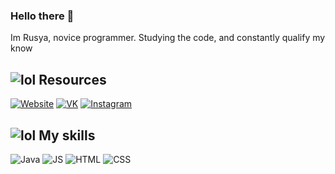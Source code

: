 ### Hello there 👋
Im Rusya, novice programmer. Studying the code, and constantly qualify my know



## ![lol](https://img.icons8.com/office/35/000000/info.png) Resources
  [![Website](https://img.icons8.com/ultraviolet/30/000000/planet.png)](https://rusyaaaa.github.io/)
  [![VK](https://img.icons8.com/ios/50/000000/vk-com.png)](https://vk.com/somanyclever)
  [![Instagram](https://img.icons8.com/nolan/64/instagram-new.png)](https://www.instagram.com/somanyclever/)



## ![lol](https://img.icons8.com/ios/50/000000/communication-skill.png) My skills
![Java](https://img.icons8.com/ios/50/000000/java-coffee-cup-logo--v1.png)
![JS](https://img.icons8.com/ios/50/000000/js.png)
![HTML](https://img.icons8.com/ios/50/000000/html.png)
![CSS](https://img.icons8.com/ios/50/000000/css.png)
